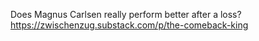 Does Magnus Carlsen really perform better after a loss?
https://zwischenzug.substack.com/p/the-comeback-king
